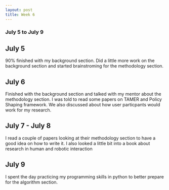 ```yaml
---
layout: post
title: Week 6
---
```


### July 5 to July 9 ###

## July 5 ##

90% finished with my background section. Did a little more work on the background section and started brainstroming for the methodology section.

## July 6 ##

Finished with the background section and talked with my mentor about the methodology section. I was told to read some papers on TAMER and Policy Shaping framework. We also discussed about how user particpants would work for my research.

## July 7 - July 8 ##

I read a couple of papers looking at their methodology section to have a good idea on how to write it. I also looked a little bit into a book about research in human and robotic interaction

## July 9 ##
I spent the day practicing my programming skills in python to better prepare for the algorithm section.


